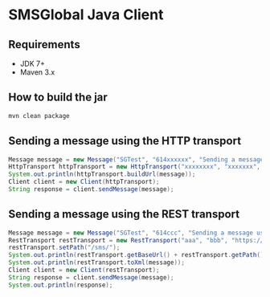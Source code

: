 # SMSGlobal Java Client

## Requirements

- JDK 7+
- Maven 3.x

## How to build the jar

```bash
mvn clean package
```

## Sending a message using the HTTP transport

```java
Message message = new Message("SGTest", "614xxxxxx", "Sending a message using the HTTP transport");
HttpTransport httpTransport = new HttpTransport("xxxxxxxx", "xxxxxxx", "https://www.smsglobal.com/http-api.php");
System.out.println(httpTransport.buildUrl(message));
Client client = new Client(httpTransport);
String response = client.sendMessage(message);
```````

## Sending a message using the REST transport

```java
Message message = new Message("SGTest", "614ccc", "Sending a message using the REST transport");
RestTransport restTransport = new RestTransport("aaa", "bbb", "https://api.smsglobal.com:443/v2");
restTransport.setPath("/sms/");
System.out.println(restTransport.getBaseUrl() + restTransport.getPath());
System.out.println(restTransport.toXml(message));
Client client = new Client(restTransport);
String response = client.sendMessage(message);
System.out.println(response);
```
